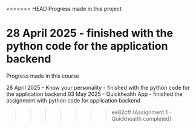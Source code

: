 <<<<<<< HEAD
Progress made in this project

28 April 2025 - finished with the python code for the application backend
=======
Progress made in this course

28 April 2025 - Know your personality - finished with the python code for the application backend
03 May 2025 - Quickhealth App - finished the assignment with python code for application backend
>>>>>>> ee82cff (Assignment 1 - Quickhealth completed)
